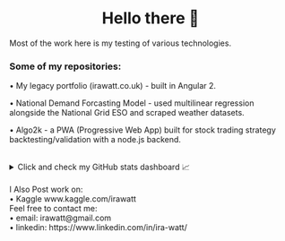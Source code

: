 <h1 align="center"> Hello there 👋 </h1>

Most of the work here is my testing of various technologies.  
<h3>Some of my repositories: </h3>

• My legacy portfolio (irawatt.co.uk) - built in Angular 2.

• National Demand Forcasting Model - used multilinear regression 
alongside the National Grid ESO and scraped weather datasets.

• Algo2k - a PWA (Progressive Web App) built for stock trading strategy backtesting/validation with a node.js backend. <br><br>


<details>
<summary>Click and check my GitHub stats dashboard  &#x1f4c8;</summary>

<a href="https://github.com/wisespira/wisespira">
  <img align="center" src="https://github-readme-stats.vercel.app/api/top-langs/?username=wisespira&hide=java,javascript,html,CSS&langs_count=7&title_color=ffffff&text_color=c9cacc&icon_color=2bbc8a&bg_color=1d1f21" />
</a>
<a href="https://github.com/wisespira/wisespira">
  <img align="center" src="https://github-readme-stats.vercel.app/api?username=wisespira&show_icons=true&line_height=27&count_private=true&title_color=ffffff&text_color=c9cacc&icon_color=2bbc8a&bg_color=1d1f21" alt="Martin's GitHub Stats" />
</a>
</details> 
<br>
I Also Post work on:<br>
  • Kaggle www.kaggle.com/irawatt
<br>
Feel free to contact me: <br>
  • email: irawatt@gmail.com<br>
  • linkedin: https://www.linkedin.com/in/ira-watt/
  

<!--
**wisespira/wisespira** is a ✨ _special_ ✨ repository because its `README.md` (this file) appears on your GitHub profile.
<h3>What am I up to? </h3>
<details>
<summary>Click and check my GitHub stats dashboard  &#x1f4c8;</summary>
</details> 

<h3>Other repositories to look at: </h3>

• My legacy portfolio (irawatt.co.uk) - built in Angular 2.

• National Demand Forcasting Model - used multilinear regression 
alongside the National Grid ESO and scraped weather datasets.

• Algo2k - a PWA (Progressive Web App) built for stock trading strategy backtesting/validation with a node.js backend. <br><br>


Here are some ideas to get you started:

- 🔭 I’m currently working on ...
- 🌱 I’m currently learning ...
- 👯 I’m looking to collaborate on ...
- 🤔 I’m looking for help with ...
- 💬 Ask me about ...
- 📫 How to reach me: ...
- 😄 Pronouns: ...
- ⚡ Fun fact: ...
-->
